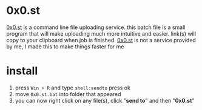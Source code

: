 # 0x0.st
[0x0.st](https://0x0.st/) is a command line file uploading service. this batch file is a small program that will make uploading much more intuitive and easier. link(s) will copy to your clipboard when job is finished. [0x0.st](https://0x0.st/) is not a service provided by me, I made this to make things faster for me
# install
1. press ``Win + R`` and type ``shell:sendto`` press ok
2. move ``0x0.st.bat`` into folder that appeared
3. you can now right click on any file(s), click "**send to**" and then "**0x0.st**"
